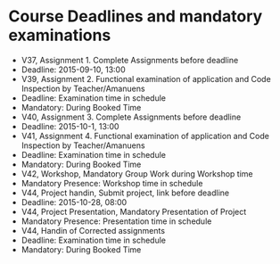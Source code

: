 # Course Deadlines and mandatory examinations
 
 * V37, Assignment 1. Complete Assignments before deadline
  * Deadline: 2015-09-10, 13:00 
 * V39, Assignment 2. Functional examination of application and Code Inspection by Teacher/Amanuens
  * Deadline: Examination time in schedule
  * Mandatory: During Booked Time
 * V40, Assignment 3. Complete Assignments before deadline
  * Deadline: 2015-10-1, 13:00 
 * V41, Assignment 4. Functional examination of application and Code Inspection by Teacher/Amanuens
  * Deadline: Examination time in schedule
  * Mandatory: During Booked Time
 * V42, Workshop, Mandatory Group Work during Workshop time
  * Mandatory Presence: Workshop time in schedule
 * V44, Project handin, Submit project, link before deadline
  * Deadline: 2015-10-28, 08:00
 * V44, Project Presentation, Mandatory Presentation of Project
  * Mandatory Presence: Presentation time in schedule
 * V44, Handin of Corrected assignments
  * Deadline: Examination time in schedule
  * Mandatory: During Booked Time
 
